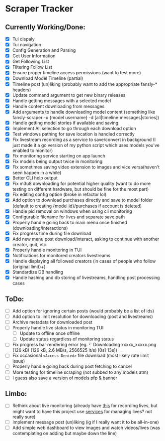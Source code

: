 # Scraper Tracker

## Currently Working/Done:

- [x] Tui dispaly
- [x] Tui navigation
- [x] Config Generation and Parsing
- [x] Get User Information
- [x] Get Following List
- [x] Filtering Follow List
- [x] Ensure proper timeline access permissions (want to test more)
- [x] Download Model Timeline (partial)
- [x] Timeline post (un)liking (probably want to add the appropriate fansly-* headers)
- [x] Update command argument to get new binary releases
- [x] Handle getting messages with a selected model 
- [x] Handle content downloading from messages
- [x] Add arguments to handle downloading model content (something like fansly-scraper -u {model username} -d [all|timeline|messages|stories])
- [x] Handle getting model stories if available and saving
- [x] Implement All selection to go through each download option
- [x] Test windows pathing for save location is handled correctly
- [x] Fix livestream recording as a service to save/convert in background (I just made it a go version of my python script which uses models you've enabled to monitor)
- [x] Fix monitoring service starting on app launch 
- [x] Fix models being output twice in monitoring 
- [x] Fix sometimes saving video extension to images and vice versa(haven't seen happen in a while)
- [x] Better CLI help output
- [x] Fix m3u8 downloading for potential higher quality (want to do more testing on different hardware, but should be fine for the most part)
- [x] Fix editing config option (broke in refactor lol)
- [x] Add option to download purchases directly and save to model folder (default to creating {model id}/purchases if account is deleted)
- [x] Handle pid removal on windows when using cli monitoring 
- [x] Configurable filename for lives and separate save path
- [x] Properly handle going back to main menu once finished (downloading/interactions)
- [x] Fix progress time during file download
- [x] Add new menu post download/interact, asking to continue with another creator, quit, etc.
- [x] Properly handle monitoring in TUI
- [x] Notifications for monitored creators livestreams
- [x] Handle displaying all followed creators (in cases of people who follow {original limit}+)
- [x] Standardize DB handling
- [x] Handle hashing and db storing of livestreams, handling post processing cases

## ToDo:

- [ ] Add option for ignoring certain posts (would probably be a list of ids)
- [ ] Add option to limit resolution for downloading (post and livestreams)
- [ ] Archive metadata for downloaded post
- [ ] Properly handle live status in monitoring TUI 
    - [ ] Update to offline once offline
    - [ ] Update status regardless of monitoring status
- [ ] Fix progress bar rendering error (eg. ⠋ Downloading xxxxx_xxxxx.png (126 kB) (126 kB, 2.6 MB/s, 2566525 it/s) [0s] 13s])
- [ ] Fix occasional `<Access Denied>` file download (most likely rate limit issue)
- [ ] Properly handle going back during post fetching to cancel
- [ ] More testing for timeline scraping (not subbed to any models atm)
- [ ] I guess also save a version of models pfp & banner

## Limbo:

- [ ] Rethink about live monitoring (already have [this](https://github.com/agnosto/fansly-recorder) for recording lives, but might want to have this project use [services](https://github.com/kardianos/service) for managing lives? not really sure)
- [ ] Implement message post (un)liking (ig if I really want it to be all-in-one)
- [ ] Add simple web dashboard to view images and watch videos/lives (was contemplating on adding but maybe down the line)
